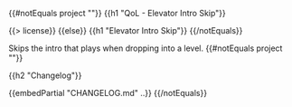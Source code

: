 {{#notEquals project ""}}
{{h1 "QoL - Elevator Intro Skip"}}

{{> license}}
{{else}}
{{h1 "Elevator Intro Skip"}}
{{/notEquals}}

Skips the intro that plays when dropping into a level.
{{#notEquals project ""}}

{{h2 "Changelog"}}

{{embedPartial "CHANGELOG.md" ..}}
{{/notEquals}}
